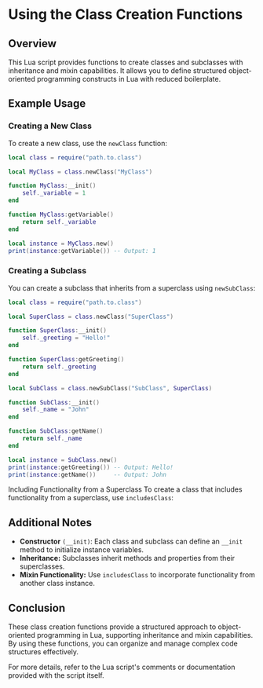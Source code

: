 # Using the Class Creation Functions
## Overview

This Lua script provides functions to create classes and subclasses with inheritance and mixin capabilities. It allows you to define structured object-oriented programming constructs in Lua with reduced boilerplate.

## Example Usage

### Creating a New Class

To create a new class, use the `newClass` function:

```lua
local class = require("path.to.class")

local MyClass = class.newClass("MyClass")

function MyClass:__init()
    self._variable = 1
end

function MyClass:getVariable()
    return self._variable
end

local instance = MyClass.new()
print(instance:getVariable()) -- Output: 1
```

### Creating a Subclass
You can create a subclass that inherits from a superclass using `newSubClass`:
```lua
local class = require("path.to.class")

local SuperClass = class.newClass("SuperClass")

function SuperClass:__init()
    self._greeting = "Hello!"
end

function SuperClass:getGreeting()
    return self._greeting
end

local SubClass = class.newSubClass("SubClass", SuperClass)

function SubClass:__init()
    self._name = "John"
end

function SubClass:getName()
    return self._name
end

local instance = SubClass.new()
print(instance:getGreeting()) -- Output: Hello!
print(instance:getName())     -- Output: John
```

Including Functionality from a Superclass
To create a class that includes functionality from a superclass, use `includesClass`:

## Additional Notes

- **Constructor** `(__init)`: Each class and subclass can define an `__init` method to initialize instance variables.
- **Inheritance:** Subclasses inherit methods and properties from their superclasses.
- **Mixin Functionality:** Use `includesClass` to incorporate functionality from another class instance.

## Conclusion

These class creation functions provide a structured approach to object-oriented programming in Lua, supporting inheritance and mixin capabilities. By using these functions, you can organize and manage complex code structures effectively.

For more details, refer to the Lua script's comments or documentation provided with the script itself.